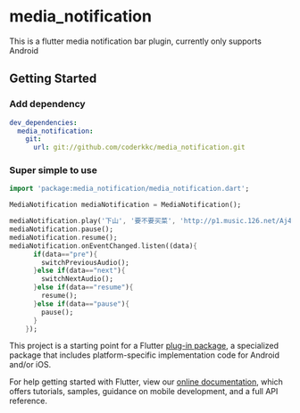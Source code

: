 # media_notification

This is a flutter media notification bar plugin, currently only supports Android


## Getting Started
### Add dependency

```yaml
dev_dependencies:
  media_notification:
    git:
      url: git://github.com/coderkkc/media_notification.git
```

### Super simple to use

```dart
import 'package:media_notification/media_notification.dart';

MediaNotification mediaNotification = MediaNotification();

mediaNotification.play('下山', '要不要买菜', 'http://p1.music.126.net/Aj4X1kpV-C2LLi-e_Xhgvg==/109951164499744148.jpg?param=320y320');
mediaNotification.pause();
mediaNotification.resume();
mediaNotification.onEventChanged.listen((data){
      if(data=="pre"){
        switchPreviousAudio();
      }else if(data=="next"){
        switchNextAudio();
      }else if(data=="resume"){
        resume();
      }else if(data=="pause"){
        pause();
      }
    });
```


This project is a starting point for a Flutter
[plug-in package](https://flutter.dev/developing-packages/),
a specialized package that includes platform-specific implementation code for
Android and/or iOS.

For help getting started with Flutter, view our 
[online documentation](https://flutter.dev/docs), which offers tutorials, 
samples, guidance on mobile development, and a full API reference.
